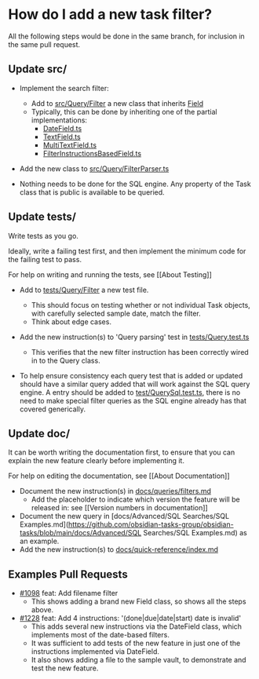 # How do I add a new task filter?

All the following steps would be done in the same branch, for inclusion in the same pull request.

## Update src/

- Implement the search filter:
  - Add to  [src/Query/Filter](https://github.com/obsidian-tasks-group/obsidian-tasks/tree/main/src/Query/Filter) a  new class that inherits [Field](https://github.com/obsidian-tasks-group/obsidian-tasks/blob/main/src/Query/Filter/DateField.ts)
  - Typically, this can be done by inheriting one of the partial implementations:
    - [DateField.ts](https://github.com/obsidian-tasks-group/obsidian-tasks/blob/main/src/Query/Filter/DateField.ts)
    - [TextField.ts](https://github.com/obsidian-tasks-group/obsidian-tasks/blob/main/src/Query/Filter/TextField.ts)
    - [MultiTextField.ts](https://github.com/obsidian-tasks-group/obsidian-tasks/blob/main/src/Query/Filter/MultiTextField.ts)
    - [FilterInstructionsBasedField.ts](https://github.com/obsidian-tasks-group/obsidian-tasks/blob/main/src/Query/Filter/FilterInstructionsBasedField.ts)
- Add the new class to [src/Query/FilterParser.ts](https://github.com/obsidian-tasks-group/obsidian-tasks/blob/main/src/Query/FilterParser.ts)

- Nothing needs to be done for the SQL engine. Any property of the Task class that is public is available to be queried.

## Update tests/

Write tests as you go.

Ideally, write a failing test first, and then implement the minimum code for the failing test to pass.

For help on writing and running the tests, see [[About Testing]]

- Add to [tests/Query/Filter](https://github.com/obsidian-tasks-group/obsidian-tasks/tree/main/tests/Query/Filter) a new test file.
  - This should focus on testing whether or not individual Task objects, with carefully selected sample date, match the filter.
  - Think about edge cases.
- Add the new instruction(s) to  'Query parsing' test in  [tests/Query.test.ts](https://github.com/obsidian-tasks-group/obsidian-tasks/blob/main/tests/Query.test.ts)
  - This verifies that the new filter instruction has been correctly wired in to the Query class.

- To help ensure consistency each query test that is added or updated should have a similar query added that will work against the SQL query engine. A entry should be added to [test/QuerySql.test.ts](https://github.com/obsidian-tasks-group/obsidian-tasks/blob/main/tests/QuerySql.test.ts), there is no need to make special filter queries as the SQL engine already has that covered generically.

## Update doc/

It can be worth writing the documentation first, to ensure that you can explain the new feature clearly before implementing it.

For help on editing the documentation, see [[About Documentation]]

- Document the new instruction(s) in [docs/queries/filters.md](https://github.com/obsidian-tasks-group/obsidian-tasks/blob/main/docs/queries/filters.md)
  - Add the placeholder to indicate which version the feature will be released in: see [[Version numbers in documentation]]
- Document the new query in [docs/Advanced/SQL Searches/SQL Examples.md](<https://github.com/obsidian-tasks-group/obsidian-tasks/blob/main/docs/Advanced/SQL> Searches/SQL Examples.md) as an example.
- Add the new instruction(s) to [docs/quick-reference/index.md](https://github.com/obsidian-tasks-group/obsidian-tasks/blob/main/docs/quick-reference/index.md)

## Examples Pull Requests

- [#1098](https://github.com/obsidian-tasks-group/obsidian-tasks/pull/1098) feat: Add filename filter
  - This shows adding a brand new Field class, so shows all the steps above.
- [#1228](https://github.com/obsidian-tasks-group/obsidian-tasks/pull/1228) feat: Add 4 instructions: '(done|due|date|start) date is invalid'
  - This adds several new instructions via the DateField class, which implements most of the date-based filters.
  - It was sufficient to add tests of the new feature in just one of the instructions implemented via DateField.
  - It also shows adding a file to the sample vault, to demonstrate and test the new feature.
